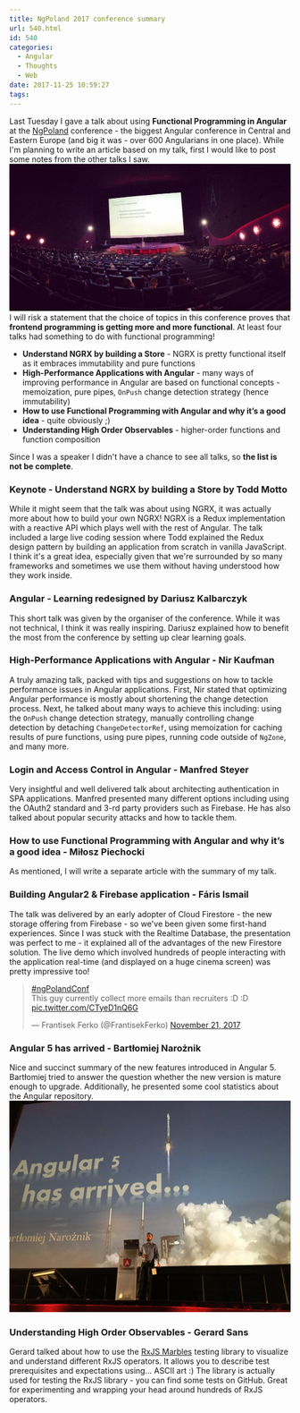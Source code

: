 ```yaml
---
title: NgPoland 2017 conference summary
url: 540.html
id: 540
categories:
  - Angular
  - Thoughts
  - Web
date: 2017-11-25 10:59:27
tags:
---
```


Last Tuesday I gave a talk about using **Functional Programming in Angular** at the [NgPoland](http://ng-poland.pl) conference - the biggest Angular conference in Central and Eastern Europe (and big it was - over 600 Angularians in one place). While I'm planning to write an article based on my talk, first I would like to post some notes from the other talks I saw. ![](/images/2017/11/23736340_10210922780092493_4316555156399740919_o.jpg) I will risk a statement that the choice of topics in this conference proves that **frontend programming is getting more and more functional**. At least four talks had something to do with functional programming!

*   **Understand NGRX by building a Store** \- NGRX is pretty functional itself as it embraces immutability and pure functions
*   **High-Performance Applications with Angular** \- many ways of improving performance in Angular are based on functional concepts - memoization, pure pipes, `OnPush` change detection strategy (hence immutability)
*   **How to use Functional Programming with Angular and why it’s a good idea** \- quite obviously ;)
*   **Understanding High Order Observables** \- higher-order functions and function composition

Since I was a speaker I didn't have a chance to see all talks, so **the list is not be complete**.

### Keynote - Understand NGRX by building a Store by Todd Motto

While it might seem that the talk was about using NGRX, it was actually more about how to build your own NGRX! NGRX is a Redux implementation with a reactive API which plays well with the rest of Angular. The talk included a large live coding session where Todd explained the Redux design pattern by building an application from scratch in vanilla JavaScript. I think it's a great idea, especially given that we're surrounded by so many frameworks and sometimes we use them without having understood how they work inside.

### Angular - Learning redesigned by Dariusz Kalbarczyk

This short talk was given by the organiser of the conference. While it was not technical, I think it was really inspiring. Dariusz explained how to benefit the most from the conference by setting up clear learning goals.

### High-Performance Applications with Angular - Nir Kaufman

A truly amazing talk, packed with tips and suggestions on how to tackle performance issues in Angular applications. First, Nir stated that optimizing Angular performance is mostly about shortening the change detection process. Next, he talked about many ways to achieve this including: using the `OnPush` change detection strategy, manually controlling change detection by detaching `ChangeDetectorRef`, using memoization for caching results of pure functions, using pure pipes, running code outside of `NgZone`, and many more.

### Login and Access Control in Angular - Manfred Steyer

Very insightful and well delivered talk about architecting authentication in SPA applications. Manfred presented many different options including using the OAuth2 standard and 3-rd party providers such as Firebase. He has also talked about popular security attacks and how to tackle them.

### How to use Functional Programming with Angular and why it’s a good idea - Miłosz Piechocki

As mentioned, I will write a separate article with the summary of my talk.

### Building Angular2 & Firebase application - Fáris Ismail

The talk was delivered by an early adopter of Cloud Firestore - the new storage offering from Firebase - so we've been given some first-hand experiences. Since I was stuck with the Realtime Database, the presentation was perfect to me - it explained all of the advantages of the new Firestore solution. The live demo which involved hundreds of people interacting with the application real-time (and displayed on a huge cinema screen) was pretty impressive too!

> [#ngPolandConf](https://twitter.com/hashtag/ngPolandConf?src=hash&ref_src=twsrc%5Etfw)  
> This guy currently collect more emails than recruiters :D :D [pic.twitter.com/CTyeD1nQ6G](https://t.co/CTyeD1nQ6G)
> 
> — Frantisek Ferko (@FrantisekFerko) [November 21, 2017](https://twitter.com/FrantisekFerko/status/933001648313720832?ref_src=twsrc%5Etfw)

### Angular 5 has arrived - Bartłomiej Narożnik

Nice and succinct summary of the new features introduced in Angular 5. Bartłomiej tried to answer the question whether the new version is mature enough to upgrade. Additionally, he presented some cool statistics about the Angular repository. ![](/images/2017/11/DPJmWT-XUAEhhmM-1024x768.jpg)

### Understanding High Order Observables - Gerard Sans

Gerard talked about how to use the [RxJS Marbles](http://rxmarbles.com/) testing library to visualize and understand different RxJS operators. It allows you to describe test prerequisites and expectations using... ASCII art :) The library is actually used for testing the RxJS library - you can find some tests on GitHub. Great for experimenting and wrapping your head around hundreds of RxJS operators.
